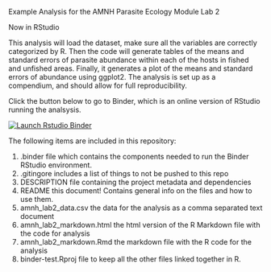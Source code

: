 Example Analysis for the AMNH Parasite Ecology Module Lab 2

Now in RStudio

This analysis will load the dataset, make sure all the variables are correctly categorized by R. Then the code will generate tables of the means and standard errors of parasite abundance within each of the hosts in fished and unfished areas. Finally, it generates a plot of the means and standard errors of abundance using ggplot2. The analysis is set up as a compendium, and should allow for full reproducibility.  

Click the button below to go to Binder, which is an online version of RStudio running the analsysis. 

  <!-- badges: start -->
  [![Launch Rstudio Binder](http://mybinder.org/badge_logo.svg)](https://mybinder.org/v2/gh/wood-lab/amnh_lab2_final/master?urlpath=rstudio)
  <!-- badges: end -->

The following items are included in this repository:
1. .binder file which contains the components needed to run the Binder RStudio environment.
2. .gitingore includes a list of things to not be pushed to this repo
3. DESCRIPTION file containing the project metadata and dependencies
4. README this document! Contains general info on the files and how to use them.
5. amnh_lab2_data.csv the data for the analysis as a comma separated text document
6. amnh_lab2_markdown.html the html version of the R Markdown file with the code for analysis
7. amnh_lab2_markdown.Rmd the markdown file with the R code for the analysis
8. binder-test.Rproj file to keep all the other files linked together in R. 
